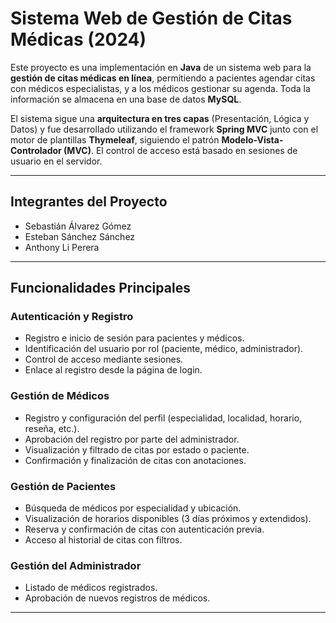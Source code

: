 # Sistema Web de Gestión de Citas Médicas (2024)

Este proyecto es una implementación en **Java** de un sistema web para la **gestión de citas médicas en línea**, permitiendo a pacientes agendar citas con médicos especialistas, y a los médicos gestionar su agenda. Toda la información se almacena en una base de datos **MySQL**.

El sistema sigue una **arquitectura en tres capas** (Presentación, Lógica y Datos) y fue desarrollado utilizando el framework **Spring MVC** junto con el motor de plantillas **Thymeleaf**, siguiendo el patrón **Modelo-Vista-Controlador (MVC)**. El control de acceso está basado en sesiones de usuario en el servidor.

---

## Integrantes del Proyecto

- Sebastián Álvarez Gómez  
- Esteban Sánchez Sánchez  
- Anthony Li Perera  

---

## Funcionalidades Principales

### Autenticación y Registro
- Registro e inicio de sesión para pacientes y médicos.
- Identificación del usuario por rol (paciente, médico, administrador).
- Control de acceso mediante sesiones.
- Enlace al registro desde la página de login.

### Gestión de Médicos
- Registro y configuración del perfil (especialidad, localidad, horario, reseña, etc.).
- Aprobación del registro por parte del administrador.
- Visualización y filtrado de citas por estado o paciente.
- Confirmación y finalización de citas con anotaciones.

### Gestión de Pacientes
- Búsqueda de médicos por especialidad y ubicación.
- Visualización de horarios disponibles (3 días próximos y extendidos).
- Reserva y confirmación de citas con autenticación previa.
- Acceso al historial de citas con filtros.

### Gestión del Administrador
- Listado de médicos registrados.
- Aprobación de nuevos registros de médicos.

---



